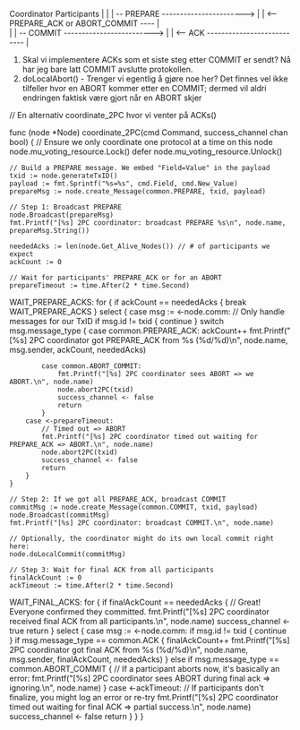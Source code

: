 
   Coordinator                           Participants
     |                                       |
     | -- PREPARE  ----------------------->  | 
     | <-- PREPARE_ACK or ABORT_COMMIT ----  |  
     |
     | -- COMMIT ------------------------->  | 
     | <-- ACK ---------------------------   |  


1. Skal vi implementere ACKs som et siste steg etter COMMIT er sendt? Nå har jeg bare latt COMMIT avslutte protokollen.
2. doLocalAbort() - Trenger vi egentlig å gjøre noe her? Det finnes vel ikke tilfeller hvor en ABORT kommer etter en COMMIT; dermed vil aldri endringen faktisk være gjort når en   ABORT skjer



// En alternativ coordinate_2PC hvor vi venter på ACKs()


func (node *Node) coordinate_2PC(cmd Command, success_channel chan bool) {
    // Ensure we only coordinate one protocol at a time on this node
    node.mu_voting_resource.Lock()
    defer node.mu_voting_resource.Unlock()

    // Build a PREPARE message. We embed "Field=Value" in the payload
    txid := node.generateTxID()
    payload := fmt.Sprintf("%s=%s", cmd.Field, cmd.New_Value)
    prepareMsg := node.create_Message(common.PREPARE, txid, payload)

    // Step 1: Broadcast PREPARE
    node.Broadcast(prepareMsg)
    fmt.Printf("[%s] 2PC coordinator: broadcast PREPARE %s\n", node.name, prepareMsg.String())

    neededAcks := len(node.Get_Alive_Nodes()) // # of participants we expect
    ackCount := 0

    // Wait for participants' PREPARE_ACK or for an ABORT
    prepareTimeout := time.After(2 * time.Second)

WAIT_PREPARE_ACKS:
    for {
        if ackCount == neededAcks {
            break WAIT_PREPARE_ACKS
        }
        select {
        case msg := <-node.comm:
            // Only handle messages for our TxID
            if msg.id != txid {
                continue
            }
            switch msg.message_type {
            case common.PREPARE_ACK:
                ackCount++
                fmt.Printf("[%s] 2PC coordinator got PREPARE_ACK from %s (%d/%d)\n",
                    node.name, msg.sender, ackCount, neededAcks)

            case common.ABORT_COMMIT:
                fmt.Printf("[%s] 2PC coordinator sees ABORT => we ABORT.\n", node.name)
                node.abort2PC(txid)
                success_channel <- false
                return
            }
        case <-prepareTimeout:
            // Timed out => ABORT
            fmt.Printf("[%s] 2PC coordinator timed out waiting for PREPARE_ACK => ABORT.\n", node.name)
            node.abort2PC(txid)
            success_channel <- false
            return
        }
    }

    // Step 2: If we got all PREPARE_ACK, broadcast COMMIT
    commitMsg := node.create_Message(common.COMMIT, txid, payload)
    node.Broadcast(commitMsg)
    fmt.Printf("[%s] 2PC coordinator: broadcast COMMIT.\n", node.name)

    // Optionally, the coordinator might do its own local commit right here:
    node.doLocalCommit(commitMsg)

    // Step 3: Wait for final ACK from all participants
    finalAckCount := 0
    ackTimeout := time.After(2 * time.Second)

WAIT_FINAL_ACKS:
    for {
        if finalAckCount == neededAcks {
            // Great! Everyone confirmed they committed.
            fmt.Printf("[%s] 2PC coordinator received final ACK from all participants.\n", node.name)
            success_channel <- true
            return
        }
        select {
        case msg := <-node.comm:
            if msg.id != txid {
                continue
            }
            if msg.message_type == common.ACK {
                finalAckCount++
                fmt.Printf("[%s] 2PC coordinator got final ACK from %s (%d/%d)\n",
                    node.name, msg.sender, finalAckCount, neededAcks)
            } else if msg.message_type == common.ABORT_COMMIT {
                // If a participant aborts now, it's basically an error:
                fmt.Printf("[%s] 2PC coordinator sees ABORT during final ack => ignoring.\n", node.name)
            }
        case <-ackTimeout:
            // If participants don't finalize, you might log an error or re-try
            fmt.Printf("[%s] 2PC coordinator timed out waiting for final ACK => partial success.\n", node.name)
            success_channel <- false
            return
        }
    }
}
